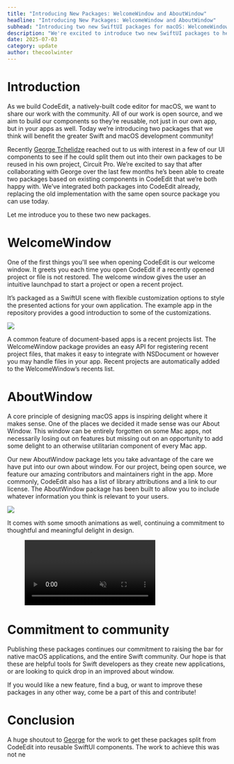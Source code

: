 ```yaml
---
title: "Introducing New Packages: WelcomeWindow and AboutWindow"
headline: "Introducing New Packages: WelcomeWindow and AboutWindow"
subhead: "Introducing two new SwiftUI packages for macOS: WelcomeWindow and AboutWindow."
description: "We're excited to introduce two new SwiftUI packages to help you build amazing macOS apps: WelcomeWindow and AboutWindow."
date: 2025-07-03
category: update
author: thecoolwinter
---
```


# Introduction

As we build CodeEdit, a natively-built code editor for macOS, we want to share our work with the community. All of our work is open source, and we aim to build our components so they’re reusable, not just in our own app, but in your apps as well. Today we’re introducing two packages that we think will benefit the greater Swift and macOS development community!

Recently [George Tchelidze](https://x.com/x33025) reached out to us with interest in a few of our UI components to see if he could split them out into their own packages to be reused in his own project, Circuit Pro. We’re excited to say that after collaborating with George over the last few months he’s been able to create two packages based on existing components in CodeEdit that we’re both happy with. We’ve integrated both packages into CodeEdit already, replacing the old implementation with the same open source package you can use today.

Let me introduce you to these two new packages.

# WelcomeWindow

One of the first things you'll see when opening CodeEdit is our welcome window. It greets you each time you open CodeEdit if a recently opened project or file is not restored. The welcome window gives the user an intuitive launchpad to start a project or open a recent project.

It’s packaged as a SwiftUI scene with flexible customization options to style the presented actions for your own application. The example app in the repository provides a good introduction to some of the customizations.

![](https://github.com/user-attachments/assets/ee2fc36a-e4ec-4cb3-bd39-f61fc6f3e8fc)

A common feature of document-based apps is a recent projects list. The WelcomeWindow package provides an easy API for registering recent project files, that makes it easy to integrate with NSDocument or however you may handle files in your app. Recent projects are automatically added to the WelcomeWindow’s recents list.

# AboutWindow

A core principle of designing macOS apps is inspiring delight where it makes sense. One of the places we decided it made sense was our About Window. This window can be entirely forgotten on some Mac apps, not necessarily losing out on features but missing out on an opportunity to add some delight to an otherwise utilitarian component of every Mac app.

Our new AboutWindow package lets you take advantage of the care we have put into our own about window. For our project, being open source, we feature our amazing contributors and maintainers right in the app. More commonly, CodeEdit also has a list of library attributions and a link to our license. The AboutWindow package has been built to allow you to include whatever information you think is relevant to your users.

![](https://github.com/user-attachments/assets/0f9a0c7e-dbc1-4dab-b756-cf930cec60aa)

It comes with some smooth animations as well, continuing a commitment to thoughtful and meaningful delight in design.

<figure>
  <video autoplay playsinline muted loop controls preload="metadata">
    <source src="https://github.com/user-attachments/assets/e2700e0d-7b08-46c7-aec5-cc6ddd93fcb4" type="video/mp4">
  </video>
</figure>

# Commitment to community

Publishing these packages continues our commitment to raising the bar for native macOS applications, and the entire Swift community. Our hope is that these are helpful tools for Swift developers as they create new applications, or are looking to quick drop in an improved about window.

If you would like a new feature, find a bug, or want to improve these packages in any other way, come be a part of this and contribute!

# Conclusion

A huge shoutout to [George](https://x.com/x33025) for the work to get these packages split from CodeEdit into reusable SwiftUI components. The work to achieve this was not ne


